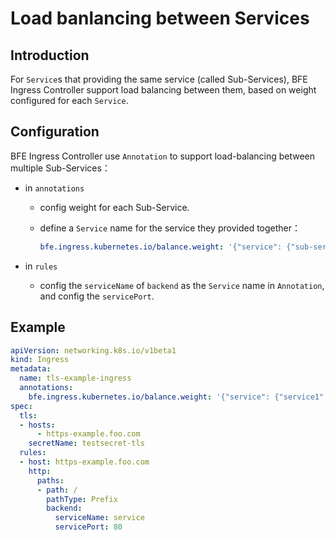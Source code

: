 # Load banlancing between Services
## Introduction

For `Service`s that providing the same service (called Sub-Services),  BFE Ingress Controller support load balancing between them, based on weight configured for each `Service`.

## Configuration

BFE Ingress Controller use `Annotation` to support load-balancing between multiple Sub-Services：

- in `annotations`

  - config weight for each Sub-Service.

  - define a `Service` name for the service they provided together：

    ``` yaml
    bfe.ingress.kubernetes.io/balance.weight: '{"service": {"sub-service1":80, "sub-service2":20}}'
    ```

- in `rules`

  - config the `serviceName` of `backend` as the `Service` name in `Annotation`, and config the `servicePort`.

## Example

```yaml
apiVersion: networking.k8s.io/v1beta1
kind: Ingress
metadata:
  name: tls-example-ingress
  annotations:
    bfe.ingress.kubernetes.io/balance.weight: '{"service": {"service1":80, "service2":20}}'
spec:
  tls:
  - hosts:
      - https-example.foo.com
    secretName: testsecret-tls
  rules:
  - host: https-example.foo.com
    http:
      paths:
      - path: /
        pathType: Prefix
        backend:
          serviceName: service
          servicePort: 80
```